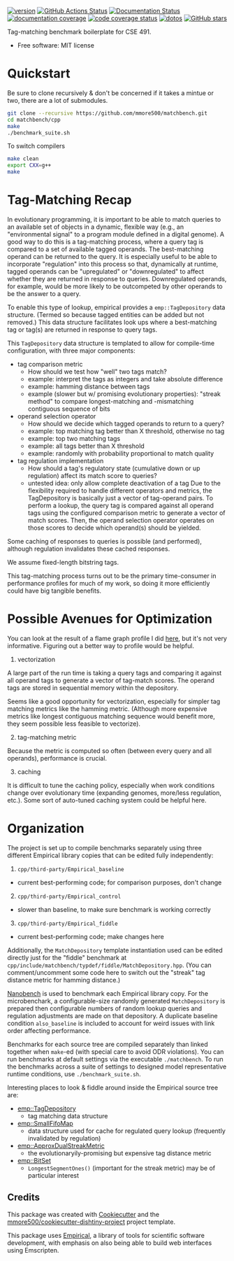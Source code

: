 [![version](https://img.shields.io/endpoint?url=https%3A%2F%2Fmmore500.github.io%2Fmatchbench%2Fversion-badge.json)](https://github.com/mmore500/matchbench/releases)
[![GitHub Actions Status](https://github.com/mmore500/matchbench/actions/workflows/CI/badge.svg)](https://github.com/mmore500/matchbench/actions/workflows/CI/)
[![Documentation Status](https://readthedocs.org/projects/matchbench/badge/?version=latest)](https://matchbench.readthedocs.io/en/latest/?badge=latest)
[![documentation coverage](https://img.shields.io/endpoint?url=https%3A%2F%2Fmmore500.github.io%2Fmatchbench%2Fdocumentation-coverage-badge.json)](https://matchbench.readthedocs.io/en/latest/)
[![code coverage status](https://codecov.io/gh/mmore500/matchbench/branch/master/graph/badge.svg)](https://codecov.io/gh/mmore500/matchbench)
[![dotos](https://img.shields.io/endpoint?url=https%3A%2F%2Fmmore500.com%2Fmatchbench%2Fdoto-badge.json)](https://github.com/mmore500/matchbench/search?q=todo+OR+fixme&type=)
[![GitHub stars](https://img.shields.io/github/stars/mmore500/matchbench.svg?style=flat-square&logo=github&label=Stars&logoColor=white)](https://github.com/mmore500/matchbench)

Tag-matching benchmark boilerplate for CSE 491.


-   Free software: MIT license

# Quickstart

Be sure to clone recursively & don't be concerned if it takes a mintue or two, there are a lot of submodules.
```bash
git clone --recursive https://github.com/mmore500/matchbench.git
cd matchbench/cpp
make
./benchmark_suite.sh
```

To switch compilers
```bash
make clean
export CXX=g++
make
```

# Tag-Matching Recap

In evolutionary programming, it is important to be able to match queries to an available set of objects in a dynamic, flexible way (e.g., an "environmental signal" to a program module defined in a digital genome).
A good way to do this is a tag-matching process, where a query tag is compared to a set of available tagged operands.
The best-matching operand can be returned to the query.
It is especially useful to be able to incorporate "regulation" into this process so that, dynamically at runtime, tagged operands can be "upregulated" or "downregulated" to affect whether they are returned in response to queries.
Downregulated operands, for example, would be more likely to be outcompeted by other operands to be the answer to a query.

To enable this type of lookup, empirical provides a `emp::TagDepository` data structure.
(Termed so because tagged entities can be added but not removed.)
This data structure facilitates look ups where a best-matching tag or tag(s) are returned in response to query tags.

This `TagDepository` data structure is templated to allow for compile-time configuration, with three major components:
* tag comparison metric
  * How should we test how "well" two tags match?
  * example: interpret the tags as integers and take absolute difference
  * example: hamming distance between tags
  * example (slower but w/ promising evolutionary properties): "streak method" to compare longest-matching and -mismatching contiguous sequence of bits
* operand selection operator
  * How should we decide which tagged operands to return to a query?
  * example: top matching tag better than X threshold, otherwise no tag
  * example: top two matching tags
  * example: all tags better than X threshold
  * example: randomly with probability proportional to match quality
* tag regulation implementation
  * How should a tag's regulatory state (cumulative down or up regulation) affect its match score to queries?
  * untested idea: only allow complete deactivation of a tag
Due to the flexibility required to handle different operators and metrics, the TagDepository is basically just a vector of tag-operand pairs.
To perform a lookup, the query tag is compared against all operand tags using the configured comparison metric to generate a vector of match scores.
Then, the operand selection operator operates on those scores to decide which operand(s) should be yielded.

Some caching of responses to queries is possible (and performed), although regulation invalidates these cached responses.

We assume fixed-length bitstring tags.

This tag-matching process turns out to be the primary time-consumer in performance profiles for much of my work, so doing it more efficiently could have big tangible benefits.

# Possible Avenues for Optimization

You can look at the result of a flame graph profile I did [here](https://raw.githubusercontent.com/mmore500/matchbench/master/graph.svg), but it's not very informative.
Figuring out a better way to profile would be helpful.

1. vectorization

A large part of the run time is taking a query tags and comparing it against all operand tags to generate a vector of tag-match scores.
The operand tags are stored in sequential memory within the depository.

Seems like a good opportunity for vectorization, especially for simpler tag matching metrics like the hamming metric.
(Although more expensive metrics like longest contiguous matching sequence would benefit more, they seem possible less feasible to vectorize).

2. tag-matching metric

Because the metric is computed so often (between every query and all operands), performance is crucial.

3. caching

It is difficult to tune the caching policy, especially when work conditions
change over evolutionary time (expanding genomes, more/less regulation, etc.).
Some sort of auto-tuned caching system could be helpful here.

# Organization

The project is set up to compile benchmarks separately using three different Empirical library copies that can be edited fully independently:
1. `cpp/third-party/Empirical_baseline`
  * current best-performing code; for comparison purposes, don't change
2. `cpp/third-party/Empirical_control`
  * slower than baseline, to make sure benchmark is working correctly
3. `cpp/third-party/Empirical_fiddle`
  * current best-performing code; make changes here

Additionally, the `MatchDepository` template instantiation used can be edited directly just for the "fiddle" benchmark at `cpp/include/matchbench/typdef/fiddle/MatchDepository.hpp`.
(You can comment/uncomment some code here to switch out the "streak" tag distance metric for hamming distance.)

[Nanobench](https://github.com/martinus/nanobench) is used to benchmark each Empirical library copy.
For the microbenchark, a configurable-size randomly generated `MatchDepository` is prepared then configurable numbers of random lookup queries and regulation adjustments are made on that depository.
A duplicate baseline condition `also_baseline` is included to account for weird issues with link order affecting performance.

Benchmarks for each source tree are compiled separately than linked together when `make`-ed (with special care to avoid ODR violations).
You can run benchmarks at default settings via the executable `./matchbench`.
To run the benchmarks across a suite of settings to designed model representative runtime conditions, use `./benchmark_suite.sh`.

Interesting places to look & fiddle around inside the Empirical source tree are:
* [emp::TagDepository](https://github.com/devosoft/Empirical/blob/native-canvas/include/emp/matching/MatchDepository.hpp)
  * tag matching data structure
* [emp::SmallFifoMap](https://github.com/devosoft/Empirical/blob/c366d4f29e0b03d1b697aab78c8a4b444aac3b93/include/emp/datastructs/SmallFifoMap.hpp)
  * data structure used for cache for regulated query lookup (frequently invalidated by regulation)
* [emp::ApproxDualStreakMetric](https://github.com/devosoft/Empirical/blob/91ba797a3ad5ae19b2839155fb9a7823581d69fb/include/emp/matching/matchbin_metrics.hpp#L460)
  * the evolutionaryily-promising but expensive tag distance metric
* [emp::BitSet](https://github.com/devosoft/Empirical/blob/91ba797a3ad5ae19b2839155fb9a7823581d69fb/include/emp/bits/BitSet.hpp#L926)
  * `LongestSegmentOnes()` (important for the streak metric) may be of particular interest

## Credits

This package was created with [Cookiecutter](https://github.com/audreyr/cookiecutter) and the [mmore500/cookiecutter-dishtiny-project](https://github.com/mmore500/cookiecutter-dishtiny-project) project template.

This package uses [Empirical](https://github.com/devosoft/Empirical#readme), a library of tools for scientific software development, with emphasis on also being able to build web interfaces using Emscripten.
